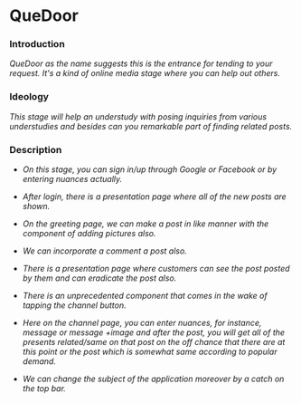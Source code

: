 # QueDoor

### Introduction

<p>
<em>

QueDoor as the name suggests this is the entrance for tending to your request. It's a kind of online media stage where you can help out others.
</em>

</p>

### Ideology

<p>
<em>
This stage will help an understudy with posing inquiries from various understudies and besides can you remarkable part of finding related posts.

</em>
</p>

### Description

<p>
<em>

- On this stage, you can sign in/up through Google or Facebook or by entering nuances actually.

- After login, there is a presentation page where all of the new posts are shown.

- On the greeting page, we can make a post in like manner with the component of adding pictures also.

- We can incorporate a comment a post also.

- There is a presentation page where customers can see the post posted by them and can eradicate the post also.

- There is an unprecedented component that comes in the wake of tapping the channel button.

- Here on the channel page, you can enter nuances, for instance, message or message +image and after the post, you will get all of the presents related/same on that post on the off chance that there are at this point or the post which is somewhat same according to popular demand.

- We can change the subject of the application moreover by a catch on the top bar.

</em>
</p>
